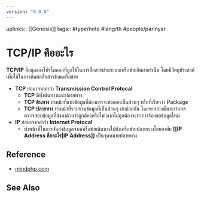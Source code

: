 ```yaml
---
version: "0.0.0"
---
```

uplinks:: [[Genesis]]
tags:: #type/note #lang/th #people/parinyar 
# TCP/IP คืออะไร
 **TCP/IP** คือชุดของโปรโตคอลที่ถูกใช้ในการสื่อสารผ่านระบบเครือข่ายอินเทอร์เน็ต โดยมีวัตถุประสงค์เพื่อใช้ในการติดต่อสื่อสารข้ามเครือข่าย
- **TCP** ย่อมาจากคำว่า **Transmission Control Protocal**
	- **TCP** มีทั้งต้นทางและปลายทาง
	- **TCP ต้นทาง** ทำหน้าที่แบ่งข้อมูลที่ต้องการจะส่งออกเป็นส่วนๆ หรือที่เรียกว่า Package
	- **TCP ปลายทาง** ทำหน้าที่รวบรวมข้อมูลที่เป็นส่วนๆ เข้าด้วยกัน โดยระหว่างนั้นจะทำการตรวจสอบข้อมูลที่ส่งมาด้วยว่าถูกต้องหรือไม่ หากไม่ถูกต้องจะทำการร้องขอข้อมูลใหม่
- **IP** ย่อมาจากคำว่า **Internet Protocal**
	- ทำหน้าที่ในการจัดส่งข้อมูลจากเครือข่ายต้นทางไปยังเครือข่ายปลายทางโดยอาศัย **[[IP Address คืออะไร|IP Address]]** เป็นจุดหมายปลายทาง

## Reference
- [mindphp.com](https://www.mindphp.com/%E0%B8%84%E0%B8%B9%E0%B9%88%E0%B8%A1%E0%B8%B7%E0%B8%AD/73-%E0%B8%84%E0%B8%B7%E0%B8%AD%E0%B8%AD%E0%B8%B0%E0%B9%84%E0%B8%A3/2042-tcp-ip-%E0%B8%84%E0%B8%B7%E0%B8%AD%E0%B8%AD%E0%B8%B0%E0%B9%84%E0%B8%A3.html)

## See Also